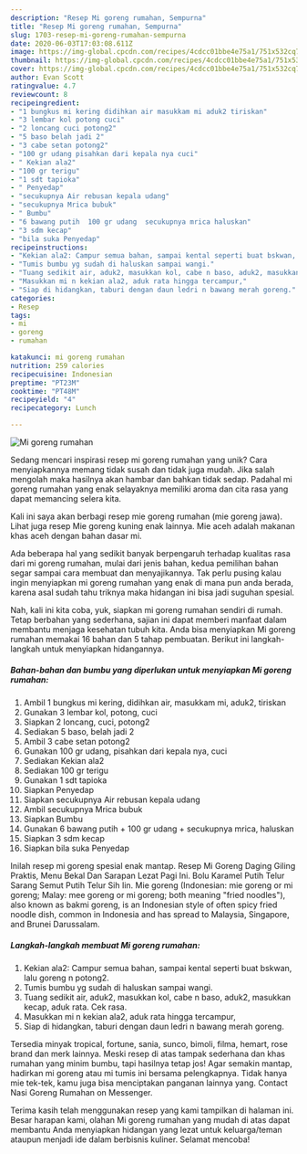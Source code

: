 ```yaml
---
description: "Resep Mi goreng rumahan, Sempurna"
title: "Resep Mi goreng rumahan, Sempurna"
slug: 1703-resep-mi-goreng-rumahan-sempurna
date: 2020-06-03T17:03:08.611Z
image: https://img-global.cpcdn.com/recipes/4cdcc01bbe4e75a1/751x532cq70/mi-goreng-rumahan-foto-resep-utama.jpg
thumbnail: https://img-global.cpcdn.com/recipes/4cdcc01bbe4e75a1/751x532cq70/mi-goreng-rumahan-foto-resep-utama.jpg
cover: https://img-global.cpcdn.com/recipes/4cdcc01bbe4e75a1/751x532cq70/mi-goreng-rumahan-foto-resep-utama.jpg
author: Evan Scott
ratingvalue: 4.7
reviewcount: 8
recipeingredient:
- "1 bungkus mi kering didihkan air masukkam mi aduk2 tiriskan"
- "3 lembar kol potong cuci"
- "2 loncang cuci potong2"
- "5 baso belah jadi 2"
- "3 cabe setan potong2"
- "100 gr udang pisahkan dari kepala nya cuci"
- " Kekian ala2"
- "100 gr terigu"
- "1 sdt tapioka"
- " Penyedap"
- "secukupnya Air rebusan kepala udang"
- "secukupnya Mrica bubuk"
- " Bumbu"
- "6 bawang putih  100 gr udang  secukupnya mrica haluskan"
- "3 sdm kecap"
- "bila suka Penyedap"
recipeinstructions:
- "Kekian ala2: Campur semua bahan, sampai kental seperti buat bskwan, lalu goreng n potong2."
- "Tumis bumbu yg sudah di haluskan sampai wangi."
- "Tuang sedikit air, aduk2, masukkan kol, cabe n baso, aduk2, masukkan kecap, aduk rata. Cek rasa."
- "Masukkan mi n kekian ala2, aduk rata hingga tercampur,"
- "Siap di hidangkan, taburi dengan daun ledri n bawang merah goreng."
categories:
- Resep
tags:
- mi
- goreng
- rumahan

katakunci: mi goreng rumahan 
nutrition: 259 calories
recipecuisine: Indonesian
preptime: "PT23M"
cooktime: "PT48M"
recipeyield: "4"
recipecategory: Lunch

---
```



![Mi goreng rumahan](https://img-global.cpcdn.com/recipes/4cdcc01bbe4e75a1/751x532cq70/mi-goreng-rumahan-foto-resep-utama.jpg)

Sedang mencari inspirasi resep mi goreng rumahan yang unik? Cara menyiapkannya memang tidak susah dan tidak juga mudah. Jika salah mengolah maka hasilnya akan hambar dan bahkan tidak sedap. Padahal mi goreng rumahan yang enak selayaknya memiliki aroma dan cita rasa yang dapat memancing selera kita.

Kali ini saya akan berbagi resep mie goreng rumahan (mie goreng jawa). Lihat juga resep Mie goreng kuning enak lainnya. Mie aceh adalah makanan khas aceh dengan bahan dasar mi.

Ada beberapa hal yang sedikit banyak berpengaruh terhadap kualitas rasa dari mi goreng rumahan, mulai dari jenis bahan, kedua pemilihan bahan segar sampai cara membuat dan menyajikannya. Tak perlu pusing kalau ingin menyiapkan mi goreng rumahan yang enak di mana pun anda berada, karena asal sudah tahu triknya maka hidangan ini bisa jadi suguhan spesial.


Nah, kali ini kita coba, yuk, siapkan mi goreng rumahan sendiri di rumah. Tetap berbahan yang sederhana, sajian ini dapat memberi manfaat dalam membantu menjaga kesehatan tubuh kita. Anda bisa menyiapkan Mi goreng rumahan memakai 16 bahan dan 5 tahap pembuatan. Berikut ini langkah-langkah untuk menyiapkan hidangannya.

<!--inarticleads1-->

##### Bahan-bahan dan bumbu yang diperlukan untuk menyiapkan Mi goreng rumahan:

1. Ambil 1 bungkus mi kering, didihkan air, masukkam mi, aduk2, tiriskan
1. Gunakan 3 lembar kol, potong, cuci
1. Siapkan 2 loncang, cuci, potong2
1. Sediakan 5 baso, belah jadi 2
1. Ambil 3 cabe setan potong2
1. Gunakan 100 gr udang, pisahkan dari kepala nya, cuci
1. Sediakan  Kekian ala2
1. Sediakan 100 gr terigu
1. Gunakan 1 sdt tapioka
1. Siapkan  Penyedap
1. Siapkan secukupnya Air rebusan kepala udang
1. Ambil secukupnya Mrica bubuk
1. Siapkan  Bumbu
1. Gunakan 6 bawang putih + 100 gr udang + secukupnya mrica, haluskan
1. Siapkan 3 sdm kecap
1. Siapkan bila suka Penyedap


Inilah resep mi goreng spesial enak mantap. Resep Mi Goreng Daging Giling Praktis, Menu Bekal Dan Sarapan Lezat Pagi Ini. Bolu Karamel Putih Telur Sarang Semut Putih Telur Sih Iin. Mie goreng (Indonesian: mie goreng or mi goreng; Malay: mee goreng or mi goreng; both meaning &#34;fried noodles&#34;), also known as bakmi goreng, is an Indonesian style of often spicy fried noodle dish, common in Indonesia and has spread to Malaysia, Singapore, and Brunei Darussalam. 

<!--inarticleads2-->

##### Langkah-langkah membuat Mi goreng rumahan:

1. Kekian ala2: Campur semua bahan, sampai kental seperti buat bskwan, lalu goreng n potong2.
1. Tumis bumbu yg sudah di haluskan sampai wangi.
1. Tuang sedikit air, aduk2, masukkan kol, cabe n baso, aduk2, masukkan kecap, aduk rata. Cek rasa.
1. Masukkan mi n kekian ala2, aduk rata hingga tercampur,
1. Siap di hidangkan, taburi dengan daun ledri n bawang merah goreng.


Tersedia minyak tropical, fortune, sania, sunco, bimoli, filma, hemart, rose brand dan merk lainnya. Meski resep di atas tampak sederhana dan khas rumahan yang minim bumbu, tapi hasilnya tetap jos! Agar semakin mantap, hadirkan mi goreng atau mi tumis ini bersama pelengkapnya. Tidak hanya mie tek-tek, kamu juga bisa menciptakan panganan lainnya yang. Contact Nasi Goreng Rumahan on Messenger. 

Terima kasih telah menggunakan resep yang kami tampilkan di halaman ini. Besar harapan kami, olahan Mi goreng rumahan yang mudah di atas dapat membantu Anda menyiapkan hidangan yang lezat untuk keluarga/teman ataupun menjadi ide dalam berbisnis kuliner. Selamat mencoba!
